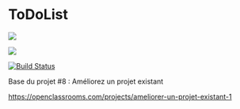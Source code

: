 ToDoList
========


<a href="https://codeclimate.com/github/MickaelMoley/projet8-TodoList/maintainability"><img src="https://api.codeclimate.com/v1/badges/793c89bba1d9c427e255/maintainability" /></a>

<a href="https://codeclimate.com/github/MickaelMoley/projet8-TodoList/test_coverage"><img src="https://api.codeclimate.com/v1/badges/793c89bba1d9c427e255/test_coverage" /></a>

[![Build Status](https://app.travis-ci.com/MickaelMoley/projet8-TodoList.svg?branch=master)](https://app.travis-ci.com/MickaelMoley/projet8-TodoList)

Base du projet #8 : Améliorez un projet existant

https://openclassrooms.com/projects/ameliorer-un-projet-existant-1
